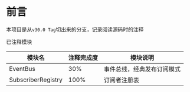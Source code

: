 # 前言

本项目是从`v30.0 Tag`切出来的分支，记录阅读源码时的注释

已注释模块

模块名|注释完成度| 模块说明
---|---|---
EventBus| 30%| 事件总线，经典发布订阅模式
SubscriberRegistry | 100% | 订阅者注册表